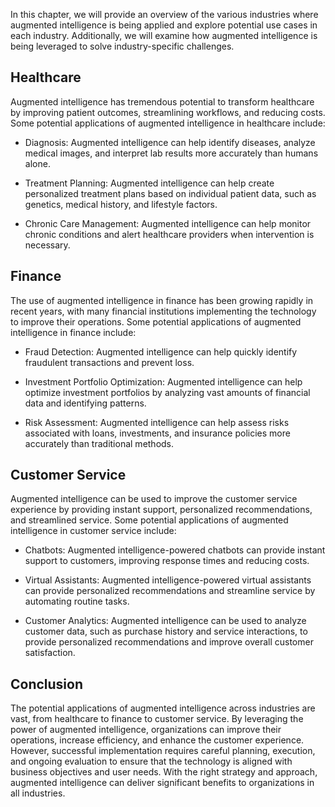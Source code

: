
In this chapter, we will provide an overview of the various industries where augmented intelligence is being applied and explore potential use cases in each industry. Additionally, we will examine how augmented intelligence is being leveraged to solve industry-specific challenges.

Healthcare
----------

Augmented intelligence has tremendous potential to transform healthcare by improving patient outcomes, streamlining workflows, and reducing costs. Some potential applications of augmented intelligence in healthcare include:

* Diagnosis: Augmented intelligence can help identify diseases, analyze medical images, and interpret lab results more accurately than humans alone.

* Treatment Planning: Augmented intelligence can help create personalized treatment plans based on individual patient data, such as genetics, medical history, and lifestyle factors.

* Chronic Care Management: Augmented intelligence can help monitor chronic conditions and alert healthcare providers when intervention is necessary.

Finance
-------

The use of augmented intelligence in finance has been growing rapidly in recent years, with many financial institutions implementing the technology to improve their operations. Some potential applications of augmented intelligence in finance include:

* Fraud Detection: Augmented intelligence can help quickly identify fraudulent transactions and prevent loss.

* Investment Portfolio Optimization: Augmented intelligence can help optimize investment portfolios by analyzing vast amounts of financial data and identifying patterns.

* Risk Assessment: Augmented intelligence can help assess risks associated with loans, investments, and insurance policies more accurately than traditional methods.

Customer Service
----------------

Augmented intelligence can be used to improve the customer service experience by providing instant support, personalized recommendations, and streamlined service. Some potential applications of augmented intelligence in customer service include:

* Chatbots: Augmented intelligence-powered chatbots can provide instant support to customers, improving response times and reducing costs.

* Virtual Assistants: Augmented intelligence-powered virtual assistants can provide personalized recommendations and streamline service by automating routine tasks.

* Customer Analytics: Augmented intelligence can be used to analyze customer data, such as purchase history and service interactions, to provide personalized recommendations and improve overall customer satisfaction.

Conclusion
----------

The potential applications of augmented intelligence across industries are vast, from healthcare to finance to customer service. By leveraging the power of augmented intelligence, organizations can improve their operations, increase efficiency, and enhance the customer experience. However, successful implementation requires careful planning, execution, and ongoing evaluation to ensure that the technology is aligned with business objectives and user needs. With the right strategy and approach, augmented intelligence can deliver significant benefits to organizations in all industries.
